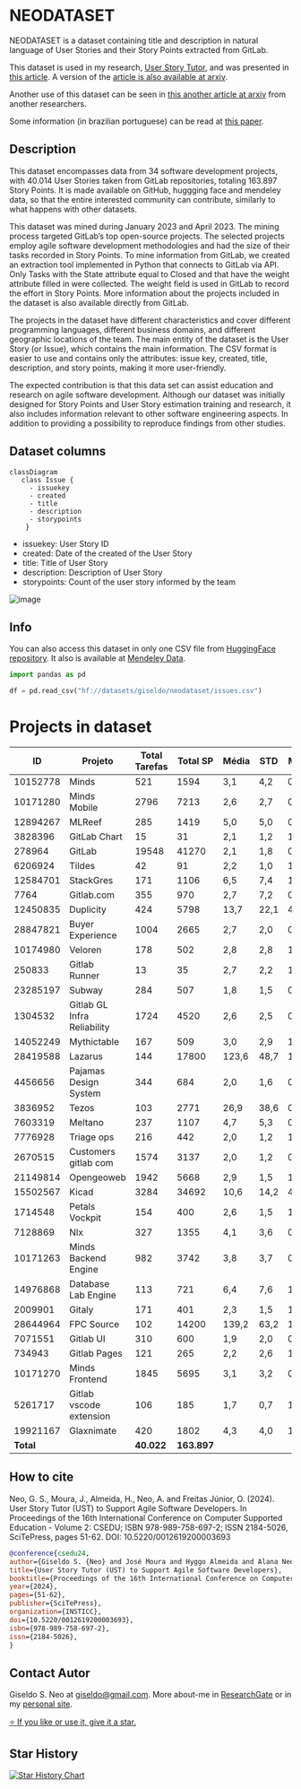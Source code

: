# NEODATASET

NEODATASET is a dataset containing title and description in natural language of User Stories and their Story Points extracted from GitLab.

This dataset is used in my research, [User Story Tutor](https://github.com/giseldo/userstory), and was presented in [this article](https://www.scitepress.org/PublicationsDetail.aspx?ID=PpuYOsDviJ4=&t=1). A version of the [article is also available at arxiv](https://arxiv.org/abs/2406.16259).

Another use of this dataset can be seen in [this another article at arxiv](https://arxiv.org/abs/2503.13279) from another researchers.

Some information (in brazilian portuguese) can be read at [this paper](https://periodicos.ufpe.br/revistas/index.php/RMP/article/view/265431/49351).

## Description

This dataset encompasses data from 34 software development projects, with 40.014 User Stories taken from GitLab repositories, totaling 163.897 Story Points. It is made available on GitHub, huggging face and mendeley data, so that the entire interested community can contribute, similarly to what happens with other datasets.

This dataset was mined during January 2023 and April 2023. The mining process targeted GitLab’s top open-source projects. The selected projects employ agile software development methodologies and had the size of their tasks recorded in Story Points. To mine information from GitLab, we created an extraction tool implemented in Python that connects to GitLab via API. Only Tasks with the State attribute equal to Closed and that have the weight attribute filled in were collected. The weight field is used in GitLab to record the effort in Story Points. More information about the projects included in the dataset is also available directly from GitLab. 

The projects in the dataset have different characteristics and cover different programming languages, different business domains, and different geographic locations of the team. The main entity of the dataset is the User Story (or Issue), which contains the main information. The CSV format is easier to use and contains only the attributes: issue key, created, title, description, and story points, making it more user-friendly. 

The expected contribution is that this data set can assist education and research on agile software development. Although our dataset was initially designed for Story Points and User Story estimation training and research, it also includes information relevant to other software engineering aspects. In addition to providing a possibility to reproduce findings from other studies.

## Dataset columns

```mermaid
classDiagram
   class Issue {
     - issuekey
     - created
     - title 
     - description 
     - storypoints
    }
```

- issuekey: User Story ID
- created: Date of the created of the User Story
- title: Title of User Story
- description: Description of User Story
- storypoints: Count of the user story informed by the team

![image](https://github.com/user-attachments/assets/45c6bd85-9e80-4ea9-9efa-862e63a7365b)

## Info

You can also access this dataset in only one CSV file from [HuggingFace repository](https://huggingface.co/datasets/giseldo/neodataset). It also is available at [Mendeley Data](https://data.mendeley.com/datasets/skk2wn9j86/1). 

```Python
import pandas as pd

df = pd.read_csv("hf://datasets/giseldo/neodataset/issues.csv")
```

# Projects in dataset

| ID        | Projeto                     | Total Tarefas | Total SP    | Média | STD  | Mín | 25%  | 50% | 75% | Max |
| --------- | --------------------------- | ------------- | ----------- | ----- | ---- | --- | ---- | --- | --- | --- |
| 10152778  | Minds                       | 521           | 1594        | 3,1   | 4,2  | 0   | 1    | 2   | 3   | 80  |
| 10171280  | Minds Mobile                | 2796          | 7213        | 2,6   | 2,7  | 0   | 1    | 2   | 3   | 50  |
| 12894267  | MLReef                      | 285           | 1419        | 5,0   | 5,0  | 0   | 2    | 4   | 6   | 40  |
| 3828396   | GitLab Chart                | 15            | 31          | 2,1   | 1,2  | 1   | 1    | 2   | 2   | 5   |
| 278964    | GitLab                      | 19548         | 41270       | 2,1   | 1,8  | 0   | 1    | 2   | 3   | 160 |
| 6206924   | Tildes                      | 42            | 91          | 2,2   | 1,0  | 1   | 1,25 | 2   | 3   | 4   |
| 12584701  | StackGres                   | 171           | 1106        | 6,5   | 7,4  | 1   | 2    | 4   | 8   | 48  |
| 7764      | Gitlab.com                  | 355           | 970         | 2,7   | 7,2  | 0   | 1    | 2   | 3   | 128 |
| 12450835  | Duplicity                   | 424           | 5798        | 13,7  | 22,1 | 4   | 6    | 6   | 12  | 260 |
| 28847821  | Buyer Experience            | 1004          | 2665        | 2,7   | 2,0  | 0   | 1    | 2   | 4   | 14  |
| 10174980  | Veloren                     | 178           | 502         | 2,8   | 2,8  | 1   | 1    | 2   | 3   | 15  |
| 250833    | Gitlab Runner               | 13            | 35          | 2,7   | 2,2  | 1   | 1    | 2   | 3   | 9   |
| 23285197  | Subway                      | 284           | 507         | 1,8   | 1,5  | 0   | 1    | 1   | 2   | 13  |
| 1304532   | Gitlab GL Infra Reliability | 1724          | 4520        | 2,6   | 2,5  | 0   | 1    | 2   | 3   | 21  |
| 14052249  | Mythictable                 | 167           | 509         | 3,0   | 2,9  | 1   | 2    | 2   | 3   | 20  |
| 28419588  | Lazarus                     | 144           | 17800       | 123,6 | 48,7 | 100 | 100  | 100 | 100 | 300 |
| 4456656   | Pajamas Design System       | 344           | 684         | 2,0   | 1,6  | 0   | 1    | 1   | 3   | 13  |
| 3836952   | Tezos                       | 103           | 2771        | 26,9  | 38,6 | 0   | 2,5  | 5   | 32  | 100 |
| 7603319   | Meltano                     | 237           | 1107        | 4,7   | 5,3  | 0   | 1    | 4   | 8   | 40  |
| 7776928   | Triage ops                  | 216           | 442         | 2,0   | 1,2  | 1   | 1    | 2   | 2   | 10  |
| 2670515   | Customers gitlab com        | 1574          | 3137        | 2,0   | 1,2  | 0   | 1    | 2   | 2   | 15  |
| 21149814  | Opengeoweb                  | 1942          | 5668        | 2,9   | 1,5  | 1   | 2    | 3   | 3   | 20  |
| 15502567  | Kicad                       | 3284          | 34692       | 10,6  | 14,2 | 4   | 6    | 6   | 10  | 268 |
| 1714548   | Petals Vockpit              | 154           | 400         | 2,6   | 1,5  | 1   | 1    | 2   | 3   | 8   |
| 7128869   | Nlx                         | 327           | 1355        | 4,1   | 3,6  | 0   | 2    | 3   | 5   | 21  |
| 10171263  | Minds Backend Engine        | 982           | 3742        | 3,8   | 3,7  | 0   | 2    | 3   | 5   | 32  |
| 14976868  | Database Lab Engine         | 113           | 721         | 6,4   | 7,6  | 1   | 2    | 4   | 8   | 42  |
| 2009901   | Gitaly                      | 171           | 401         | 2,3   | 1,5  | 1   | 1    | 2   | 3   | 13  |
| 28644964  | FPC Source                  | 102           | 14200       | 139,2 | 63,2 | 100 | 100  | 100 | 200 | 300 |
| 7071551   | Gitlab UI                   | 310           | 600         | 1,9   | 2,0  | 0   | 1    | 2   | 2   | 32  |
| 734943    | Gitlab Pages                | 121           | 265         | 2,2   | 2,6  | 1   | 1    | 1   | 3   | 20  |
| 10171270  | Minds Frontend              | 1845          | 5695        | 3,1   | 3,2  | 0   | 1    | 2   | 4   | 40  |
| 5261717   | Gitlab vscode extension     | 106           | 185         | 1,7   | 0,7  | 1   | 1    | 2   | 2   | 4   |
| 19921167  | Glaxnimate                  | 420           | 1802        | 4,3   | 4,0  | 1   | 2    | 3   | 5   | 40  |
| **Total** |                             | **40.022**    | **163.897** |       |      |     |      |     |     |     |

## How to cite

Neo, G. S., Moura, J., Almeida, H., Neo, A. and Freitas Júnior, O. (2024). User Story Tutor (UST) to Support Agile Software Developers. In Proceedings of the 16th International Conference on Computer Supported Education - Volume 2: CSEDU; ISBN 978-989-758-697-2; ISSN 2184-5026, SciTePress, pages 51-62. DOI: 10.5220/0012619200003693

```bibtex
@conference{csedu24,
author={Giseldo S. {Neo} and José Moura and Hyggo Almeida and Alana Neo and Olival {Freitas Júnior}},
title={User Story Tutor (UST) to Support Agile Software Developers},
booktitle={Proceedings of the 16th International Conference on Computer Supported Education - Volume 2: CSEDU},
year={2024},
pages={51-62},
publisher={SciTePress},
organization={INSTICC},
doi={10.5220/0012619200003693},
isbn={978-989-758-697-2},
issn={2184-5026},
}
```

## Contact Autor

Giseldo S. Neo at giseldo@gmail.com. More about-me in [ResearchGate](https://www.researchgate.net/profile/Giseldo-Neo) or in my [personal site](http://giseldo.github.io).

[⭐ If you like or use it, give it a star.](https://github.com/giseldo/neodataset/stargazers)

## Star History

[![Star History Chart](https://api.star-history.com/svg?repos=giseldo/neodataset&type=Date)](https://www.star-history.com/#giseldo/neodataset&Date)
